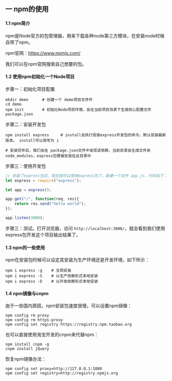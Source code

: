 ## 一 npm的使用  

#### 1.1 npm简介  

npm是Node官方的包管理器，用来下载各种node第三方模块，在安装node时候自带了npm。  

npm官网：https://www.npmjs.com/  

我们可以在npm官网搜索自己想要的包。  

#### 1.2 使用npm初始化一个Node项目

步骤一：初始化项目配置
```
mkdir demo      # 创建一个 demo项目文件件
cd demo
npm init        # 初始化Node项目环境，会在当前项目目录下生成核心配置文件  package.json
```

步骤二：安装开发包
```
npm install express     # install会执行安装express开发包的命令，默认安装最新版本。 install可以简写为 i

# 安装完毕后，我们会在 package.json文件中发现该依赖，当前目录会生成文件夹 node_modules，express包便被安装在此目录中
```

步骤三：使用开发包
```js
// 安装了express包后，现在就可以使用express包了，新建一个文件 app.js，代码如下：
let express = require("express");

let app = express();

app.get("/", function(req, res){
    return res.send("hello world");
});

app.listen(3000);

```

步骤三：测试。打开浏览器，访问 `http://localhost:3000/`，就会看到我们使用express包开发这个项目输出结果了。

#### 1.3 npm的一些使用

npm在安装包时候可以设定其安装为生产环境还是开发环境，如下所示：

```
npm i express -g    # 全局安装
npm i express -S    # 以生产依赖形式本地安装
npm i express -D    # 以开发依赖形式本地安装
```

#### 1.4 npm镜像与cnpm

由于一些国内原因，npm安装包速度很慢，可以设置npm镜像：
```
npm config rm proxy
npm config rm https-proxy
npm config set registry https://registry.npm.taobao.org
```

也可以直接使用淘宝开发的cnpm来代替npm：
```
npm install cnpm -g
cnpm install jQuery
```

恢复npm镜像办法：
```
npm config set proxy=http://127.0.0.1:1080
npm config set registry=http://registry.npmjs.org
```
